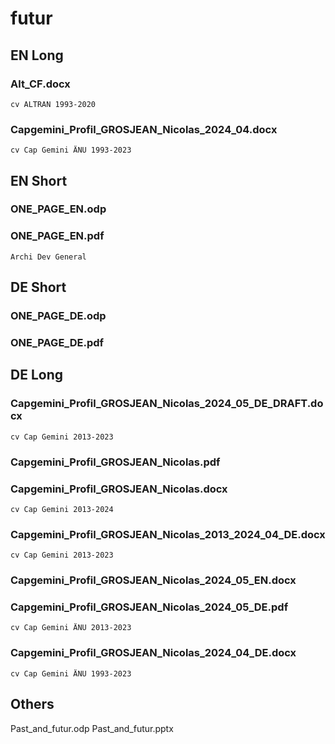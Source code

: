 # futur
## EN Long
### Alt_CF.docx
    cv ALTRAN 1993-2020

### Capgemini_Profil_GROSJEAN_Nicolas_2024_04.docx
    cv Cap Gemini ÄNU 1993-2023

## EN Short
### ONE_PAGE_EN.odp
### ONE_PAGE_EN.pdf
    Archi Dev General

## DE Short
### ONE_PAGE_DE.odp
### ONE_PAGE_DE.pdf

## DE Long
### Capgemini_Profil_GROSJEAN_Nicolas_2024_05_DE_DRAFT.docx
    cv Cap Gemini 2013-2023

### Capgemini_Profil_GROSJEAN_Nicolas.pdf
### Capgemini_Profil_GROSJEAN_Nicolas.docx
    cv Cap Gemini 2013-2024

### Capgemini_Profil_GROSJEAN_Nicolas_2013_2024_04_DE.docx
    cv Cap Gemini 2013-2023

### Capgemini_Profil_GROSJEAN_Nicolas_2024_05_EN.docx
### Capgemini_Profil_GROSJEAN_Nicolas_2024_05_DE.pdf
    cv Cap Gemini ÄNU 2013-2023

### Capgemini_Profil_GROSJEAN_Nicolas_2024_04_DE.docx
    cv Cap Gemini ÄNU 1993-2023

## Others
Past_and_futur.odp
Past_and_futur.pptx

